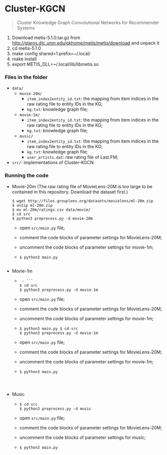 # Cluster-KGCN


> Cluster Knowledge Graph Convolutional Networks for Recommender Systems



1) Download metis-5.1.0.tar.gz from http://glaros.dtc.umn.edu/gkhome/metis/metis/download and unpack it
2) cd metis-5.1.0
3) make config shared=1 prefix=~/.local/
4) make install
5) export METIS_DLL=~/.local/lib/libmetis.so
<!--5) export METIS_DLL=~/.local/lib/libmetis.dylib-->



### Files in the folder

- `data/`
  - `movie-20m/`
    - `item_index2entity_id.txt`: the mapping from item indices in the raw rating file to entity IDs in the KG;
    - `kg.txt`: knowledge graph file;
  - `movie-1m/`
    - `item_index2entity_id.txt`: the mapping from item indices in the raw rating file to entity IDs in the KG;
    - `kg.txt`: knowledge graph file;
  - `music/`
    - `item_index2entity_id.txt`: the mapping from item indices in the raw rating file to entity IDs in the KG;
    - `kg.txt`: knowledge graph file;
    - `user_artists.dat`: raw rating file of Last.FM;
- `src/`: implementations of Cluster-KGCN.




### Running the code
- Movie-20m
  (The raw rating file of MovieLens-20M is too large to be contained in this repository.
  Download the dataset first.)
  ```
  $ wget http://files.grouplens.org/datasets/movielens/ml-20m.zip
  $ unzip ml-20m.zip
  $ mv ml-20m/ratings.csv data/movie/
  $ cd src
  $ python3 preprocess.py -d movie-20m
  ```
  - open `src/main.py` file;

  - comment the code blocks of parameter settings for MovieLens-20M;

  - uncomment the code blocks of parameter settings for movie-1m;

  - ```
    $ python3 main.py
  
  
- Movie-1m
  - ```
     - ```
    $ cd src
    $ python3 preprocess.py -d movie-1m
    ```
  - open `src/main.py` file;

  - comment the code blocks of parameter settings for MovieLens-20M;

  - uncomment the code blocks of parameter settings for movie-1m;

  - ```
    $ python3 main.py $ cd src
    $ python3 preprocess.py -d movie-1m
    ```
  - open `src/main.py` file;

  - comment the code blocks of parameter settings for MovieLens-20M;

  - uncomment the code blocks of parameter settings for movie-1m;

  - ```
    $ python3 main.py
 
   
   
- Music
  - ```
    $ cd src
    $ python3 preprocess.py -d music
    ```
  - open `src/main.py` file;
    
  - comment the code blocks of parameter settings for MovieLens-20M;
    
  - uncomment the code blocks of parameter settings for music;
    
  - ```
    $ python3 main.py
    ```

<!-- tensorboard --logdir movie_output/-->